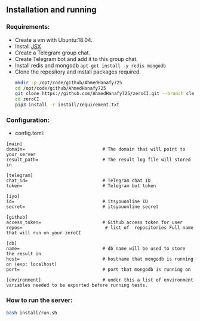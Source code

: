 ## Installation and running
### Requirements:

- Create a vm with Ubuntu:18.04.
- Install [JSX](https://github.com/threefoldtech/jumpscaleX_core/tree/development/docs/Installation)
- Create a Telegram group chat.
- Create Telegram bot and add it to this group chat.
- Install redis and mongodb `apt-get install -y redis mongodb`
- Clone the repository and install packages required.
    ```bash
    mkdir -p /opt/code/github/AhmedHanafy725
    cd /opt/code/github/AhmedHanafy725
    git clone https://github.com/AhmedHanafy725/zeroCI.git --branch cleanup
    cd zeroCI
    pip3 install -r install/requirement.txt
    ```

### Configuration:

- config.toml:

```
[main]
domain=                             # The domain that will point to your server
result_path=                        # The result log file will stored in

[telegram]
chat_id=                            # Telegram chat ID
token=                              # Telegram bot token

[iyo]
id=                                 # itsyouonline ID
secret=                             # itsyouonline secret

[github]
access_token=                       # Github access token for user
repos=                               # list of  repositories Full name that will run on your zeroCI

[db]
name=                               # db name will be used to store the result in
host=                               # hostname that mongodb is running on (exp: localhost)
port=                               # port that mongodb is running on

[environment]                       # under this a list of environment variables needed to be exported before running tests.
```

### How to run the server:

```bash
bash install/run.sh
```
